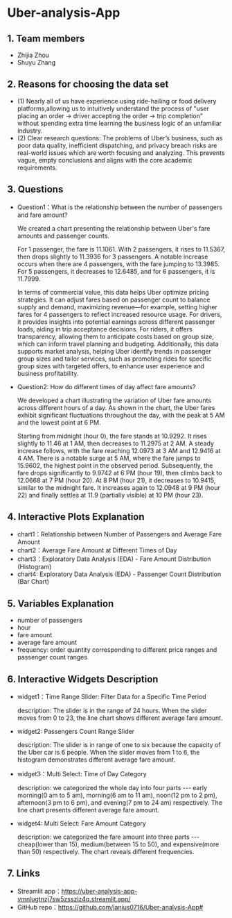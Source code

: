 # Uber-analysis-App
## 1. Team members
- Zhijia Zhou
- Shuyu Zhang

## 2. Reasons for choosing the data set
- (1) Nearly all of us have experience using ride-hailing or food delivery platforms,allowing us to intuitively understand the process of "user placing an order → driver accepting the order → trip completion" without spending extra time learning the business logic of an unfamiliar industry.
- (2) Clear research questions: The problems of Uber’s business, such as poor data quality, inefficient dispatching, and privacy breach risks are real-world issues which are worth focusing and analyzing. This prevents vague, empty conclusions and aligns with the core academic requirements.

## 3. Questions
- Question1：What is the relationship between the number of passengers and fare amount?

  We created a chart presenting the relationship between Uber's fare amounts and passenger counts. 

  For 1 passenger, the fare is 11.1061. With 2 passengers, it rises to 11.5367, then drops slightly to 11.3936 for 3 passengers. A notable increase occurs when there are 4 passengers, with the fare jumping to 13.3985. For 5 passengers, it decreases to 12.6485, and for 6 passengers, it is 11.7999. 

  In terms of commercial value, this data helps Uber optimize pricing strategies. It can adjust fares based on passenger count to balance supply and demand, maximizing revenue—for example, setting higher fares for 4 passengers to reflect increased resource usage. For drivers, it provides insights into potential earnings across different passenger loads, aiding in trip acceptance decisions. For riders, it offers transparency, allowing them to anticipate costs based on group size, which can inform travel planning and budgeting. Additionally, this data supports market analysis, helping Uber identify trends in passenger group sizes and tailor services, such as promoting rides for specific group sizes with targeted offers, to enhance user experience and business profitability.

- Question2: How do different times of day affect fare amounts?

  We developed a chart illustrating the variation of Uber fare amounts across different hours of a day. As shown in the chart, the Uber fares exhibit significant fluctuations throughout the day, with the peak at 5 AM and the lowest point at 6 PM.

  Starting from midnight (hour 0), the fare stands at 10.9292. It rises slightly to 11.46 at 1 AM, then decreases to 11.2975 at 2 AM. A steady increase follows, with the fare reaching 12.0973 at 3 AM and 12.9416 at 4 AM. There is a notable surge at 5 AM, where the fare jumps to 15.9602, the highest point in the observed period.
  Subsequently, the fare drops significantly to 9.9742 at 6 PM (hour 19), then climbs back to 12.0668 at 7 PM (hour 20). At 8 PM (hour 21), it decreases to 10.9415, similar to the midnight fare. It increases again to 12.0948 at 9 PM (hour 22) and finally settles at 11.9 (partially visible) at 10 PM (hour 23).

## 4. Interactive Plots Explanation
- chart1：Relationship between Number of Passengers and Average Fare Amount
- chart2：Average Fare Amount at Different Times of Day
- chart3：Exploratory Data Analysis (EDA) - Fare Amount Distribution (Histogram)
- chart4: Exploratory Data Analysis (EDA) - Passenger Count Distribution (Bar Chart)

## 5. Variables Explanation
- number of passengers
- hour
- fare amount
- average fare amount
- frequency: order quantity corresponding to different price ranges and passenger count ranges

## 6. Interactive Widgets Description
- widget1：Time Range Slider: Filter Data for a Specific Time Period
  
  description: The slider is in the range of 24 hours. When the slider moves from 0 to 23, the line chart shows different average fare amount.

- widget2: Passengers Count Range Slider
  
  description: The slider is in range of one to six because the capacity of the Uber car is 6 people. When the slider moves from 1 to 6, the histogram demonstrates different average fare amount.

- widget3：Multi Select: Time of Day Category
  
  description: we categorized the whole day into four parts --- early morning(0 am to 5 am), morning(6 am to 11 am), noon(12 pm to 2 pm), afternoon(3 pm to 6 pm), and evening(7 pm to 24 am) respectively. The line chart presents different average fare amount.

- widget4: Multi Select: Fare Amount Category
  
  description: we categorized the fare amount into three parts --- cheap(lower than 15), medium(between 15 to 50), and expensive(more than 50) respectively. The chart reveals different frequencies.

## 7. Links
- Streamlit app：https://uber-analysis-app-vmnlugtnzj7sw5zsszlz4q.streamlit.app/
- GitHub repo：https://github.com/janius0716/Uber-analysis-App#

